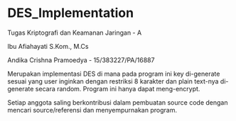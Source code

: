 # DES_Implementation

Tugas Kriptografi dan Keamanan Jaringan - A

Ibu Afiahayati S.Kom., M.Cs

Andika Crishna Pramoedya - 15/383227/PA/16887

Merupakan implementasi DES di mana pada program ini key di-generate sesuai yang user inginkan dengan restriksi 8 karakter dan plain text-nya di-generate secara random. Program ini hanya dapat meng-encrypt.

Setiap anggota saling berkontribusi dalam pembuatan source code dengan mencari source/referensi dan menyempurnakan program.
